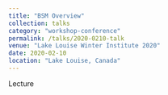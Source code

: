 ```yaml
---
title: "BSM Overview"
collection: talks
category: "workshop-conference"
permalink: /talks/2020-0210-talk
venue: "Lake Louise Winter Institute 2020"
date: 2020-02-10
location: "Lake Louise, Canada"
---
```

Lecture


